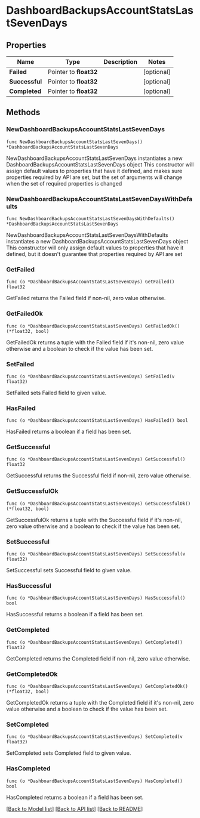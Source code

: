 # DashboardBackupsAccountStatsLastSevenDays

## Properties

Name | Type | Description | Notes
------------ | ------------- | ------------- | -------------
**Failed** | Pointer to **float32** |  | [optional] 
**Successful** | Pointer to **float32** |  | [optional] 
**Completed** | Pointer to **float32** |  | [optional] 

## Methods

### NewDashboardBackupsAccountStatsLastSevenDays

`func NewDashboardBackupsAccountStatsLastSevenDays() *DashboardBackupsAccountStatsLastSevenDays`

NewDashboardBackupsAccountStatsLastSevenDays instantiates a new DashboardBackupsAccountStatsLastSevenDays object
This constructor will assign default values to properties that have it defined,
and makes sure properties required by API are set, but the set of arguments
will change when the set of required properties is changed

### NewDashboardBackupsAccountStatsLastSevenDaysWithDefaults

`func NewDashboardBackupsAccountStatsLastSevenDaysWithDefaults() *DashboardBackupsAccountStatsLastSevenDays`

NewDashboardBackupsAccountStatsLastSevenDaysWithDefaults instantiates a new DashboardBackupsAccountStatsLastSevenDays object
This constructor will only assign default values to properties that have it defined,
but it doesn't guarantee that properties required by API are set

### GetFailed

`func (o *DashboardBackupsAccountStatsLastSevenDays) GetFailed() float32`

GetFailed returns the Failed field if non-nil, zero value otherwise.

### GetFailedOk

`func (o *DashboardBackupsAccountStatsLastSevenDays) GetFailedOk() (*float32, bool)`

GetFailedOk returns a tuple with the Failed field if it's non-nil, zero value otherwise
and a boolean to check if the value has been set.

### SetFailed

`func (o *DashboardBackupsAccountStatsLastSevenDays) SetFailed(v float32)`

SetFailed sets Failed field to given value.

### HasFailed

`func (o *DashboardBackupsAccountStatsLastSevenDays) HasFailed() bool`

HasFailed returns a boolean if a field has been set.

### GetSuccessful

`func (o *DashboardBackupsAccountStatsLastSevenDays) GetSuccessful() float32`

GetSuccessful returns the Successful field if non-nil, zero value otherwise.

### GetSuccessfulOk

`func (o *DashboardBackupsAccountStatsLastSevenDays) GetSuccessfulOk() (*float32, bool)`

GetSuccessfulOk returns a tuple with the Successful field if it's non-nil, zero value otherwise
and a boolean to check if the value has been set.

### SetSuccessful

`func (o *DashboardBackupsAccountStatsLastSevenDays) SetSuccessful(v float32)`

SetSuccessful sets Successful field to given value.

### HasSuccessful

`func (o *DashboardBackupsAccountStatsLastSevenDays) HasSuccessful() bool`

HasSuccessful returns a boolean if a field has been set.

### GetCompleted

`func (o *DashboardBackupsAccountStatsLastSevenDays) GetCompleted() float32`

GetCompleted returns the Completed field if non-nil, zero value otherwise.

### GetCompletedOk

`func (o *DashboardBackupsAccountStatsLastSevenDays) GetCompletedOk() (*float32, bool)`

GetCompletedOk returns a tuple with the Completed field if it's non-nil, zero value otherwise
and a boolean to check if the value has been set.

### SetCompleted

`func (o *DashboardBackupsAccountStatsLastSevenDays) SetCompleted(v float32)`

SetCompleted sets Completed field to given value.

### HasCompleted

`func (o *DashboardBackupsAccountStatsLastSevenDays) HasCompleted() bool`

HasCompleted returns a boolean if a field has been set.


[[Back to Model list]](../README.md#documentation-for-models) [[Back to API list]](../README.md#documentation-for-api-endpoints) [[Back to README]](../README.md)


